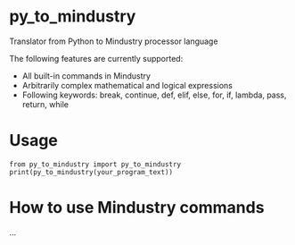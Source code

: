 # py_to_mindustry

Translator from Python to Mindustry processor language

The following features are currently supported:
- All built-in commands in Mindustry
- Arbitrarily complex mathematical and logical expressions
- Following keywords: break, continue, def, elif, else, for, if, lambda, pass, return, while

# Usage

    from py_to_mindustry import py_to_mindustry
    print(py_to_mindustry(your_program_text))

# How to use Mindustry commands

...
